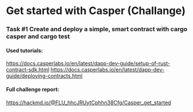 # Get started with Casper (Challange)

### Task #1 Create and deploy a simple, smart contract with cargo casper and cargo test

#### Used tutorials:
https://docs.casperlabs.io/en/latest/dapp-dev-guide/setup-of-rust-contract-sdk.html
https://docs.casperlabs.io/en/latest/dapp-dev-guide/deploying-contracts.html

#### Full challenge report:
https://hackmd.io/@FLU_hhcJRUytCphhn38Cfg/Casper_get_started